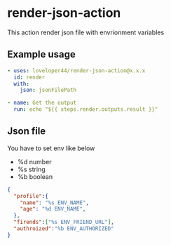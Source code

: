 # render-json-action

This action render json file with envrionment variables

## Example usage
```yaml
- uses: loveloper44/render-json-action@x.x.x
  id: render
  with:
    json: jsonFilePath

- name: Get the output
  run: echo "${{ steps.render.outputs.result }}"

```

## Json file
You have to set env like below

- %d number
- %s string
- %b boolean

```json
{
  "profile":{
    "name": "%s ENV_NAME",
    "age": "%d ENV_NAME",
  },
  "firends":["%s ENV_FRIEND_URL"],
  "authroized":"%b ENV_AUTHORIZED"
}
```
